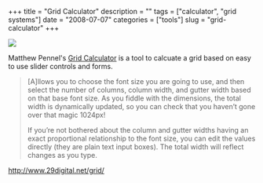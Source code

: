 +++
title = "Grid Calculator"
description = ""
tags = ["calculator", "grid systems"]
date = "2008-07-07"
categories = ["tools"]
slug = "grid-calculator"
+++


<div class="tool-screenshot mb1"><a href="http://www.29digital.net/grid/"><img id="bluga-thumbnail-2745" class="bluga-thumbnail custom" src="/media/bluga/
wt5230279a37a61_custom.jpg"/></a></div><p>Matthew Pennel's <a href="http://www.29digital.net/grid/">Grid Calculator</a> is a tool to calcuate a grid based on easy to use slider controls and forms. </p>
<blockquote><p>[A]llows you to choose the font size you are going to use, and then select the number of columns, column width, and gutter width based on that base font size. As you fiddle with the dimensions, the total width is dynamically updated, so you can check that you haven’t gone over that magic 1024px!</p>
<p>If you’re not bothered about the column and gutter widths having an exact proportional relationship to the font size, you can edit the values directly (they are plain text input boxes). The total width will reflect changes as you type.</p></blockquote>
  
<p><a href="http://www.29digital.net/grid/">http://www.29digital.net/grid/</a></p>
      
